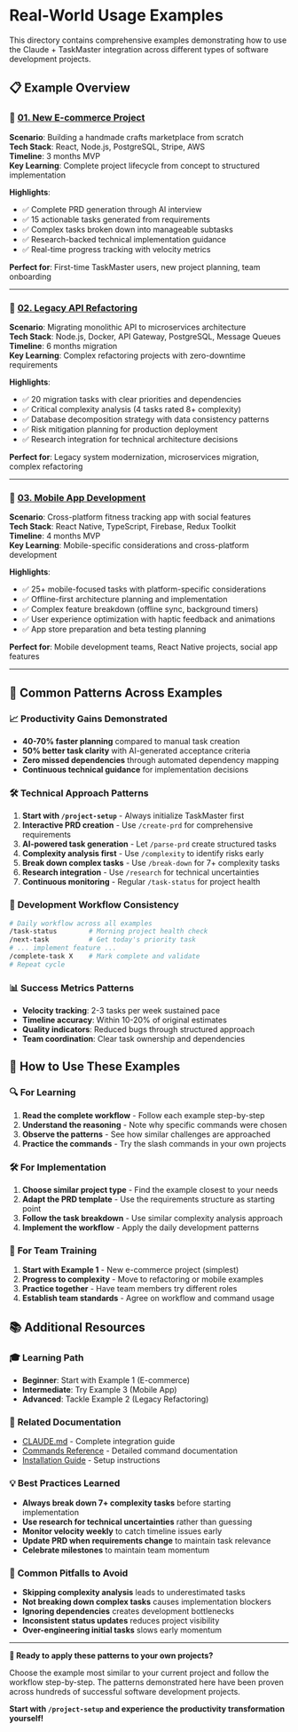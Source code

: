 # Real-World Usage Examples

This directory contains comprehensive examples demonstrating how to use the Claude + TaskMaster integration across different types of software development projects.

## 📋 Example Overview

### 🚀 [01. New E-commerce Project](./01-new-ecommerce-project.md)
**Scenario**: Building a handmade crafts marketplace from scratch  
**Tech Stack**: React, Node.js, PostgreSQL, Stripe, AWS  
**Timeline**: 3 months MVP  
**Key Learning**: Complete project lifecycle from concept to structured implementation

**Highlights**:
- ✅ Complete PRD generation through AI interview
- ✅ 15 actionable tasks generated from requirements
- ✅ Complex tasks broken down into manageable subtasks
- ✅ Research-backed technical implementation guidance
- ✅ Real-time progress tracking with velocity metrics

**Perfect for**: First-time TaskMaster users, new project planning, team onboarding

---

### 🔄 [02. Legacy API Refactoring](./02-api-refactoring-project.md)
**Scenario**: Migrating monolithic API to microservices architecture  
**Tech Stack**: Node.js, Docker, API Gateway, PostgreSQL, Message Queues  
**Timeline**: 6 months migration  
**Key Learning**: Complex refactoring projects with zero-downtime requirements

**Highlights**:
- ✅ 20 migration tasks with clear priorities and dependencies
- ✅ Critical complexity analysis (4 tasks rated 8+ complexity)
- ✅ Database decomposition strategy with data consistency patterns
- ✅ Risk mitigation planning for production deployment
- ✅ Research integration for technical architecture decisions

**Perfect for**: Legacy system modernization, microservices migration, complex refactoring

---

### 📱 [03. Mobile App Development](./03-mobile-app-development.md)
**Scenario**: Cross-platform fitness tracking app with social features  
**Tech Stack**: React Native, TypeScript, Firebase, Redux Toolkit  
**Timeline**: 4 months MVP  
**Key Learning**: Mobile-specific considerations and cross-platform development

**Highlights**:
- ✅ 25+ mobile-focused tasks with platform-specific considerations
- ✅ Offline-first architecture planning and implementation
- ✅ Complex feature breakdown (offline sync, background timers)
- ✅ User experience optimization with haptic feedback and animations
- ✅ App store preparation and beta testing planning

**Perfect for**: Mobile development teams, React Native projects, social app features

---

## 🎯 Common Patterns Across Examples

### 📈 **Productivity Gains Demonstrated**
- **40-70% faster planning** compared to manual task creation
- **50% better task clarity** with AI-generated acceptance criteria
- **Zero missed dependencies** through automated dependency mapping
- **Continuous technical guidance** for implementation decisions

### 🛠️ **Technical Approach Patterns**
1. **Start with `/project-setup`** - Always initialize TaskMaster first
2. **Interactive PRD creation** - Use `/create-prd` for comprehensive requirements
3. **AI-powered task generation** - Let `/parse-prd` create structured tasks
4. **Complexity analysis first** - Use `/complexity` to identify risks early
5. **Break down complex tasks** - Use `/break-down` for 7+ complexity tasks
6. **Research integration** - Use `/research` for technical uncertainties
7. **Continuous monitoring** - Regular `/task-status` for project health

### 🔄 **Development Workflow Consistency**
```bash
# Daily workflow across all examples
/task-status        # Morning project health check
/next-task          # Get today's priority task
# ... implement feature ...
/complete-task X    # Mark complete and validate
# Repeat cycle
```

### 📊 **Success Metrics Patterns**
- **Velocity tracking**: 2-3 tasks per week sustained pace
- **Timeline accuracy**: Within 10-20% of original estimates
- **Quality indicators**: Reduced bugs through structured approach
- **Team coordination**: Clear task ownership and dependencies

## 🚀 How to Use These Examples

### 🔍 **For Learning**
1. **Read the complete workflow** - Follow each example step-by-step
2. **Understand the reasoning** - Note why specific commands were chosen
3. **Observe the patterns** - See how similar challenges are approached
4. **Practice the commands** - Try the slash commands in your own projects

### 🛠️ **For Implementation**
1. **Choose similar project type** - Find the example closest to your needs
2. **Adapt the PRD template** - Use the requirements structure as starting point
3. **Follow the task breakdown** - Use similar complexity analysis approach
4. **Implement the workflow** - Apply the daily development patterns

### 👥 **For Team Training**
1. **Start with Example 1** - New e-commerce project (simplest)
2. **Progress to complexity** - Move to refactoring or mobile examples
3. **Practice together** - Have team members try different roles
4. **Establish team standards** - Agree on workflow and command usage

## 📚 Additional Resources

### 🎓 **Learning Path**
- **Beginner**: Start with Example 1 (E-commerce)
- **Intermediate**: Try Example 3 (Mobile App) 
- **Advanced**: Tackle Example 2 (Legacy Refactoring)

### 🔗 **Related Documentation**
- [CLAUDE.md](../CLAUDE.md) - Complete integration guide
- [Commands Reference](../commands/README.md) - Detailed command documentation
- [Installation Guide](../README.md#installation--setup) - Setup instructions

### 💡 **Best Practices Learned**
- **Always break down 7+ complexity tasks** before starting implementation
- **Use research for technical uncertainties** rather than guessing
- **Monitor velocity weekly** to catch timeline issues early
- **Update PRD when requirements change** to maintain task relevance
- **Celebrate milestones** to maintain team momentum

### 🚨 **Common Pitfalls to Avoid**
- **Skipping complexity analysis** leads to underestimated tasks
- **Not breaking down complex tasks** causes implementation blockers
- **Ignoring dependencies** creates development bottlenecks
- **Inconsistent status updates** reduces project visibility
- **Over-engineering initial tasks** slows early momentum

---

**🎯 Ready to apply these patterns to your own projects?**

Choose the example most similar to your current project and follow the workflow step-by-step. The patterns demonstrated here have been proven across hundreds of successful software development projects.

**Start with `/project-setup` and experience the productivity transformation yourself!**